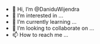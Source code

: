 - 👋 Hi, I’m @DaniduWijendra
- 👀 I’m interested in ...
- 🌱 I’m currently learning ...
- 💞️ I’m looking to collaborate on ...
- 📫 How to reach me ...

<!---
A person who always willing to learn new things and ready to accept chalangers.
--->
